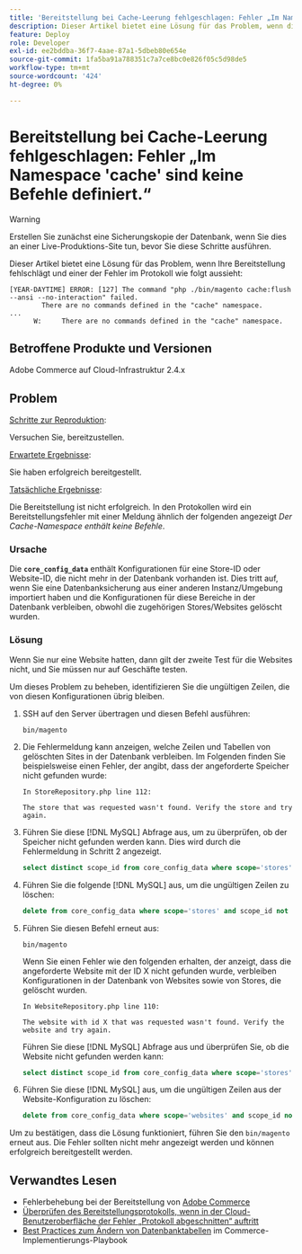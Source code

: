 ```yaml
---
title: 'Bereitstellung bei Cache-Leerung fehlgeschlagen: Fehler „Im Namespace „Cache“ sind keine Befehle definiert.“'
description: Dieser Artikel bietet eine Lösung für das Problem, wenn die Bereitstellung mit dem folgenden Fehler fehlschlägt (** im Cache-Namespace sind keine Befehle definiert**.
feature: Deploy
role: Developer
exl-id: ee2bddba-36f7-4aae-87a1-5dbeb80e654e
source-git-commit: 1fa5ba91a788351c7a7ce8bc0e826f05c5d98de5
workflow-type: tm+mt
source-wordcount: '424'
ht-degree: 0%

---
```



# Bereitstellung bei Cache-Leerung fehlgeschlagen: Fehler „Im Namespace &#39;cache&#39; sind keine Befehle definiert.“

>[!WARNING]
>
>Erstellen Sie zunächst eine Sicherungskopie der Datenbank, wenn Sie dies an einer Live-Produktions-Site tun, bevor Sie diese Schritte ausführen.

Dieser Artikel bietet eine Lösung für das Problem, wenn Ihre Bereitstellung fehlschlägt und einer der Fehler im Protokoll wie folgt aussieht:

```
[YEAR-DAYTIME] ERROR: [127] The command "php ./bin/magento cache:flush --ansi --no-interaction" failed.
        There are no commands defined in the "cache" namespace.
...
      W:     There are no commands defined in the "cache" namespace.
```

## Betroffene Produkte und Versionen

Adobe Commerce auf Cloud-Infrastruktur 2.4.x

## Problem

<u>Schritte zur Reproduktion</u>:

Versuchen Sie, bereitzustellen.

<u>Erwartete Ergebnisse</u>:

Sie haben erfolgreich bereitgestellt.

<u>Tatsächliche Ergebnisse</u>:

Die Bereitstellung ist nicht erfolgreich. In den Protokollen wird ein Bereitstellungsfehler mit einer Meldung ähnlich der folgenden angezeigt *Der Cache-Namespace enthält keine Befehle*.

### Ursache

Die **`core_config_data`** enthält Konfigurationen für eine Store-ID oder Website-ID, die nicht mehr in der Datenbank vorhanden ist. Dies tritt auf, wenn Sie eine Datenbanksicherung aus einer anderen Instanz/Umgebung importiert haben und die Konfigurationen für diese Bereiche in der Datenbank verbleiben, obwohl die zugehörigen Stores/Websites gelöscht wurden.

### Lösung

Wenn Sie nur eine Website hatten, dann gilt der zweite Test für die Websites nicht, und Sie müssen nur auf Geschäfte testen.

Um dieses Problem zu beheben, identifizieren Sie die ungültigen Zeilen, die von diesen Konfigurationen übrig bleiben.

1. SSH auf den Server übertragen und diesen Befehl ausführen:

   `bin/magento`

1. Die Fehlermeldung kann anzeigen, welche Zeilen und Tabellen von gelöschten Sites in der Datenbank verbleiben. Im Folgenden finden Sie beispielsweise einen Fehler, der angibt, dass der angeforderte Speicher nicht gefunden wurde:

   ```...
   In StoreRepository.php line 112:
   
   The store that was requested wasn't found. Verify the store and try again.
   ```

1. Führen Sie diese [!DNL MySQL] Abfrage aus, um zu überprüfen, ob der Speicher nicht gefunden werden kann. Dies wird durch die Fehlermeldung in Schritt 2 angezeigt.

   ```sql
   select distinct scope_id from core_config_data where scope='stores' and scope_id not in (select store_id from store);
   ```

1. Führen Sie die folgende [!DNL MySQL] aus, um die ungültigen Zeilen zu löschen:

   ```sql
   delete from core_config_data where scope='stores' and scope_id not in (select store_id from store);
   ```

1. Führen Sie diesen Befehl erneut aus:

   `bin/magento`

   Wenn Sie einen Fehler wie den folgenden erhalten, der anzeigt, dass die angeforderte Website mit der ID X nicht gefunden wurde, verbleiben Konfigurationen        in der Datenbank von Websites sowie von Stores, die gelöscht wurden.

   ```
   In WebsiteRepository.php line 110:
   
   The website with id X that was requested wasn't found. Verify the website and try again.
   ```

   Führen Sie diese [!DNL MySQL] Abfrage aus und überprüfen Sie, ob die Website nicht gefunden werden kann:

   ```sql
   select distinct scope_id from core_config_data where scope='stores' and scope_id not in (select store_id from store);
   ```

1. Führen Sie diese [!DNL MySQL] aus, um die ungültigen Zeilen aus der Website-Konfiguration zu löschen:

   ```sql
   delete from core_config_data where scope='websites' and scope_id not in (select website_id from store_website);
   ```

Um zu bestätigen, dass die Lösung funktioniert, führen Sie den `bin/magento` erneut aus. Die Fehler sollten nicht mehr angezeigt werden und können erfolgreich bereitgestellt werden.

## Verwandtes Lesen

* Fehlerbehebung bei der Bereitstellung von [Adobe Commerce](https://experienceleague.adobe.com/de/docs/commerce-knowledge-base/kb/troubleshooting/deployment/magento-deployment-troubleshooter)
* [Überprüfen des Bereitstellungsprotokolls, wenn in der Cloud-Benutzeroberfläche der Fehler „Protokoll abgeschnitten“ auftritt](https://experienceleague.adobe.com/de/docs/commerce-knowledge-base/kb/troubleshooting/miscellaneous/checking-deployment-log-if-the-cloud-ui-shows-log-snipped-error)
* [Best Practices zum Ändern von Datenbanktabellen](https://experienceleague.adobe.com/de/docs/commerce-operations/implementation-playbook/best-practices/development/modifying-core-and-third-party-tables#why-adobe-recommends-avoiding-modifications) im Commerce-Implementierungs-Playbook
